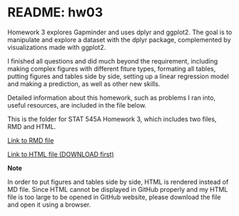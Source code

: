 # README: hw03

Homework 3 explores Gapminder and uses dplyr and ggplot2. The goal is to manipulate and explore a dataset with the dplyr package, complemented by visualizations made with ggplot2.

I finished all questions and did much beyond the requirement, including making complex figures with different fiture types, formating all tables, putting figures and tables side by side, setting up a linear regression model and making a prediction, as well as other new skills.

Detailed information about this homework, such as problems I ran into, useful resources, are included in the file below.

This is the folder for STAT 545A Homework 3, which includes two files, RMD and HTML.

[Link to RMD file](https://github.com/yuanjisun/STAT545-hw-Sun-Yuanji/blob/master/hw03/hw03.Rmd)

[Link to HTML file (DOWNLOAD first)](https://github.com/yuanjisun/STAT545-hw-Sun-Yuanji/blob/master/hw03/hw03.html)

__Note__

In order to put figures and tables side by side, HTML is rendered instead of MD file. Since HTML cannot be displayed in GitHub properly and my HTML file is too large to be opened in GitHub website, please download the file and open it using a browser.

